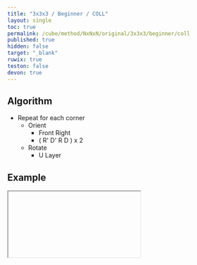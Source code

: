 ```yaml
---
title: "3x3x3 / Beginner / COLL"
layout: single
toc: true
permalink: /cube/method/NxNxN/original/3x3x3/beginner/coll
published: true
hidden: false
target: "_blank"
ruwix: true
teston: false
devon: true
---
```

<span
  id     = "cube"
  teston = "{{page.teston}}"
  devon  = "{{page.devon}}" >
</span>

<head>
  <base target = "{{page.target}}">
</head>



## Algorithm

- Repeat for each corner
  - Orient
    - Front Right
    - ( R' D' R D ) x 2
  - Rotate
    - U Layer



## Example

<iframe
  alg = "R' D' R D R' D' R D R' D' R D R' D' R D U R' D' R D R' D' R D R' D' R D R' D' R D U R' D' R D R' D' R D U R' D' R D R' D' R D"
></iframe>
